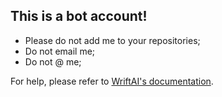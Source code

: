 ## This is a bot account!

- Please do not add me to your repositories;
- Do not email me;
- Do not @ me;

For help, please refer to [WriftAI's documentation](https://wrift.ai/docs).
